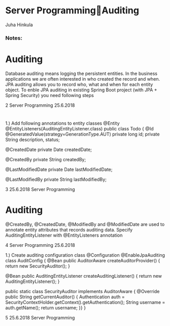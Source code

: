 <!-- Slide number: 1 -->
# Server ProgrammingAuditing
Juha Hinkula

### Notes:

<!-- Slide number: 2 -->
# Auditing
Database auditing means logging the persistent entities. In the business applications we are often interested in who created the record and when.
JPA auditing allows you to record who, what and when for each entity object.
To enble JPA auditing in existing Spring Boot project (with JPA + Spring Security) you need following steps

2
Server Programming
25.6.2018

<!-- Slide number: 3 -->
#
1.) Add following annotations to entity classes
@Entity
@EntityListeners(AuditingEntityListener.class)
public class Todo {
@Id
@GeneratedValue(strategy=GenerationType.AUT)
private long id;
private String description, status;

@CreatedDate
private Date createdDate;

@CreatedBy
private String createdBy;

@LastModifiedDate
private Date lastModifiedDate;

@LastModifiedBy
private String lastModifiedBy;

3
25.6.2018
Server Programming

<!-- Slide number: 4 -->
# Auditing
@CreatedBy, @CreatedDate, @ModifiedBy and @ModifiedDate are used to annotate entity attributes that records auditing data.
Specify AuditingEntityListener with @EntityListeners annotation

4
Server Programming
25.6.2018

<!-- Slide number: 5 -->
1.) Create auditing configuration class
@Configuration
@EnableJpaAuditing
class AuditConfig {
@Bean
public AuditorAware<String> createAuditorProvider() {
  return new SecurityAuditor();
}

@Bean
public AuditingEntityListener createAuditingListener() {
  return new AuditingEntityListener();
}

public static class SecurityAuditor implements AuditorAware<String> {
@Override
public String getCurrentAuditor() {
  Authentication auth = SecurityContextHolder.getContext().getAuthentication();
  String username = auth.getName();
  return username;
}}
}

5
25.6.2018
Server Programming